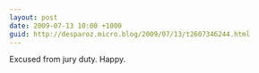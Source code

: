 ```yaml
---
layout: post
date: 2009-07-13 10:00 +1000
guid: http://desparoz.micro.blog/2009/07/13/t2607346244.html
---
```

Excused from jury duty. Happy.
